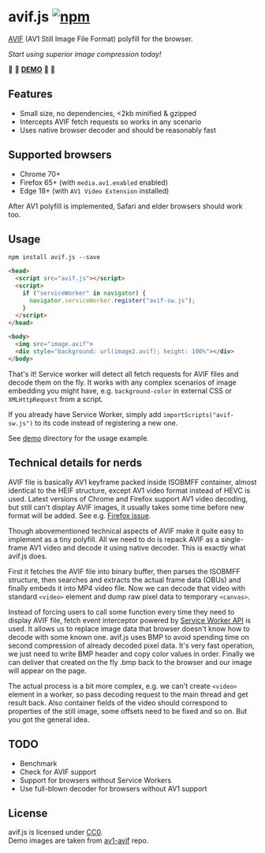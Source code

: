 # avif.js [![npm](https://img.shields.io/npm/v/avif.js.svg)](https://www.npmjs.com/package/avif.js)

[AVIF](https://aomediacodec.github.io/av1-avif/) (AV1 Still Image File Format)
polyfill for the browser.

*Start using superior image compression today!*

:confetti_ball: :tada: **[DEMO](https://kagami.github.io/avif.js/)** :tada: :confetti_ball:

## Features

* Small size, no dependencies, <2kb minified & gzipped
* Intercepts AVIF fetch requests so works in any scenario
* Uses native browser decoder and should be reasonably fast

## Supported browsers

* Chrome 70+
* Firefox 65+ (with `media.av1.enabled` enabled)
* Edge 18+ (with `AV1 Video Extension` installed)

After AV1 polyfill is implemented, Safari and elder browsers should
work too.

## Usage

```
npm install avif.js --save
```

```html
<head>
  <script src="avif.js"></script>
  <script>
    if ("serviceWorker" in navigator) {
      navigator.serviceWorker.register("avif-sw.js");
    }
  </script>
</head>

<body>
  <img src="image.avif">
  <div style="background: url(image2.avif); height: 100%"></div>
</body>
```

That's it! Service worker will detect all fetch requests for AVIF files and
decode them on the fly. It works with any complex scenarios of image embedding
you might have, e.g. `background-color` in external CSS or `XMLHttpRequest`
from a script.

If you already have Service Worker, simply add `importScripts("avif-sw.js")` to
its code instead of registering a new one.

See [demo](demo) directory for the usage example.

## Technical details for nerds

AVIF file is basically AV1 keyframe packed inside ISOBMFF container, almost
identical to the HEIF structure, except AV1 video format instead of HEVC is
used. Latest versions of Chrome and Firefox support AV1 video decoding, but
still can't display AVIF images, it usually takes some time before new format
will be added. See e.g. [Firefox issue](https://bugzilla.mozilla.org/show_bug.cgi?id=1443863).

Though abovementioned technical aspects of AVIF make it quite easy to implement
as a tiny polyfill. All we need to do is repack AVIF as a single-frame AV1
video and decode it using native decoder. This is exactly what avif.js does.

First it fetches the AVIF file into binary buffer, then parses the ISOBMFF
structure, then searches and extracts the actual frame data (OBUs) and finally
embeds it into MP4 video file. Now we can decode that video with standard
`<video>` element and dump raw pixel data to temporary `<canvas>`.

Instead of forcing users to call some function every time they need to display
AVIF file, fetch event interceptor powered by
[Service Worker API](https://developer.mozilla.org/en-US/docs/Web/API/Service_Worker_API)
is used. It allows us to replace image data that browser doesn't know how to
decode with some known one. avif.js uses BMP to avoid spending time on second
compression of already decoded pixel data. It's very fast operation, we just
need to write BMP header and copy color values in order. Finally we can deliver
that created on the fly .bmp back to the browser and our image will appear on
the page.

The actual process is a bit more complex, e.g. we can't create `<video>`
element in a worker, so pass decoding request to the main thread and get result
back. Also container fields of the video should correspond to properties of the
still image, some offsets need to be fixed and so on. But you got the general
idea.

## TODO

* Benchmark
* Check for AVIF support
* Support for browsers without Service Workers
* Use full-blown decoder for browsers without AV1 support

## License

avif.js is licensed under [CC0](COPYING).  
Demo images are taken from [av1-avif](https://github.com/AOMediaCodec/av1-avif/tree/master/testFiles) repo.
